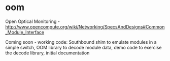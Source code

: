 # oom
Open Optical Monitoring - http://www.opencompute.org/wiki/Networking/SpecsAndDesigns#Common_Module_Interface

Coming soon - working code:
   Southbound shim to emulate modules in a simple switch, 
   OOM library to decode module data, 
   demo code to exercise the decode library, 
   initial documentation
